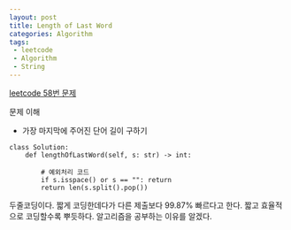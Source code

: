 ```yaml
---
layout: post
title: Length of Last Word
categories: Algorithm
tags: 
 - leetcode
 - Algorithm
 - String
---
```


[leetcode 58번 문제](https://leetcode.com/problems/length-of-last-word/)

문제 이해 
* 가장 마지막에 주어진 단어 길이 구하기

```
class Solution:
    def lengthOfLastWord(self, s: str) -> int:
        
        # 예외처리 코드 
        if s.isspace() or s == "": return 
        return len(s.split().pop())
```

두줄코딩이다. 짧게 코딩한데다가 다른 제출보다 99.87% 빠르다고 한다. 
짧고 효율적으로 코딩할수록 뿌듯하다. 알고리즘을 공부하는 이유를 알겠다. 
